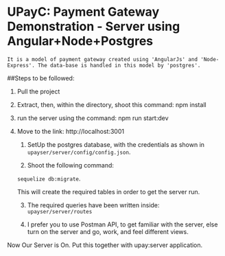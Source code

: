 UPayC: Payment Gateway Demonstration - Server using Angular+Node+Postgres
===========================
	It is a model of payment gateway created using 'AngularJs' and 'Node-Express'. The data-base is handled in this model by 'postgres'.   

##Steps to be followed:
1. Pull the project

2. Extract, then, within the directory, shoot this command: npm install

3. run the server using the command: npm run start:dev

4. Move to the link: http://localhost:3001
	
	1. SetUp the postgres database, with the credentials as shown in `upayser/server/config/config.json`.
	
	2. Shoot the following command: 
	
	`sequelize db:migrate`. 
	
	This will create the required tables in order to get the server run.
	
	3. The required queries have been written inside: `upayser/server/routes`
	
	4. I prefer you to use Postman API, to get familiar with the server, else turn on the server and go, work, and feel different views.
	 
Now Our Server is On. Put this together with upay:server application.

